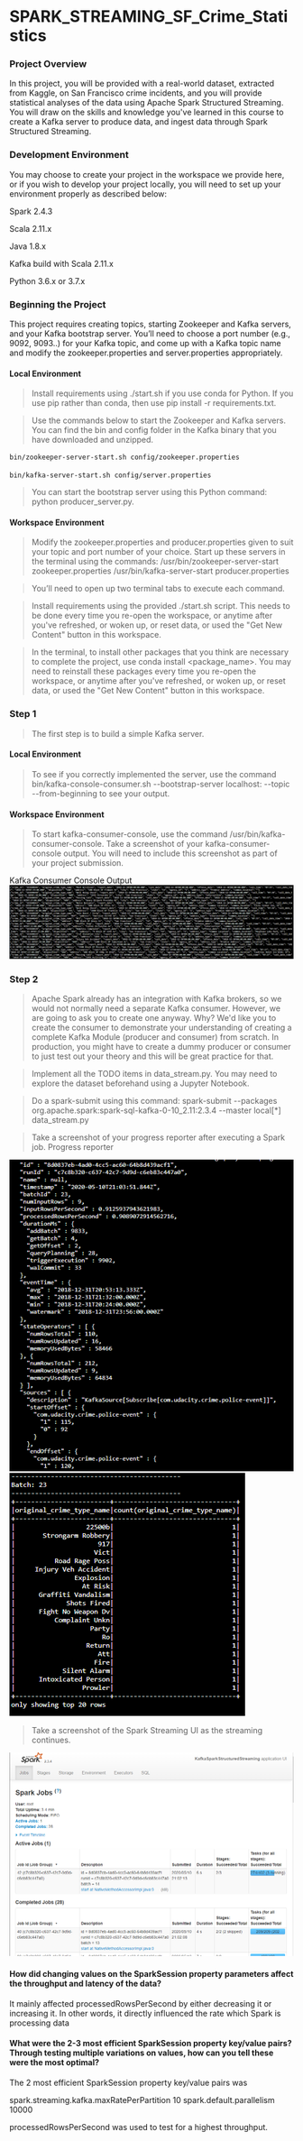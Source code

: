 # SPARK_STREAMING_SF_Crime_Statistics

### Project Overview
In this project, you will be provided with a real-world dataset, extracted from Kaggle, on San Francisco crime incidents, and you will provide statistical analyses of the data using Apache Spark Structured Streaming. You will draw on the skills and knowledge you've learned in this course to create a Kafka server to produce data, and ingest data through Spark Structured Streaming.

### Development Environment
You may choose to create your project in the workspace we provide here, or if you wish to develop your project locally, you will need to set up your environment properly as described below:

Spark 2.4.3

Scala 2.11.x

Java 1.8.x

Kafka build with Scala 2.11.x

Python 3.6.x or 3.7.x

### Beginning the Project
This project requires creating topics, starting Zookeeper and Kafka servers, and your Kafka bootstrap server. You’ll need to choose a port number (e.g., 9092, 9093..) for your Kafka topic, and come up with a Kafka topic name and modify the zookeeper.properties and server.properties appropriately.

#### Local Environment
> Install requirements using ./start.sh if you use conda for Python. If you use pip rather than conda, then use pip install -r requirements.txt.

> Use the commands below to start the Zookeeper and Kafka servers. You can find the bin and config folder in the Kafka binary that you have downloaded and unzipped.

```
bin/zookeeper-server-start.sh config/zookeeper.properties

bin/kafka-server-start.sh config/server.properties
```

> You can start the bootstrap server using this Python command: python producer_server.py.

#### Workspace Environment

> Modify the zookeeper.properties and producer.properties given to suit your topic and port number of your choice. Start up these servers in the terminal using the commands:
/usr/bin/zookeeper-server-start zookeeper.properties
/usr/bin/kafka-server-start producer.properties

> You’ll need to open up two terminal tabs to execute each command.

> Install requirements using the provided ./start.sh script. This needs to be done every time you re-open the workspace, or anytime after you've refreshed, or woken up, or reset data, or used the "Get New Content" button in this workspace.

> In the terminal, to install other packages that you think are necessary to complete the project, use conda install <package_name>. You may need to reinstall these packages every time you re-open the workspace, or anytime after you've refreshed, or woken up, or reset data, or used the "Get New Content" button in this workspace.


### Step 1
> The first step is to build a simple Kafka server.

#### Local Environment
> To see if you correctly implemented the server, use the command bin/kafka-console-consumer.sh --bootstrap-server localhost:<your-port-number> --topic <your-topic-name> --from-beginning to see your output.

#### Workspace Environment
> To start kafka-consumer-console, use the command /usr/bin/kafka-consumer-console.
Take a screenshot of your kafka-consumer-console output. You will need to include this screenshot as part of your project submission.



Kafka Consumer Console Output
<img src='1.PNG'/>

### Step 2
> Apache Spark already has an integration with Kafka brokers, so we would not normally need a separate Kafka consumer. However, we are going to ask you to create one anyway. Why? We'd like you to create the consumer to demonstrate your understanding of creating a complete Kafka Module (producer and consumer) from scratch. In production, you might have to create a dummy producer or consumer to just test out your theory and this will be great practice for that.

> Implement all the TODO items in data_stream.py. You may need to explore the dataset beforehand using a Jupyter Notebook.

> Do a spark-submit using this command: 
spark-submit --packages org.apache.spark:spark-sql-kafka-0-10_2.11:2.3.4 --master local[*] data_stream.py

> Take a screenshot of your progress reporter after executing a Spark job. 
Progress reporter 
<img src='2.1.PNG'/>
<img src='2.2.PNG'/>

> Take a screenshot of the Spark Streaming UI as the streaming continues. 
<img src='3.PNG'/>


#### How did changing values on the SparkSession property parameters affect the throughput and latency of the data?
It mainly affected processedRowsPerSecond by either decreasing it or increasing it. In other words, it directly influenced the 
rate which Spark is processing data


#### What were the 2-3 most efficient SparkSession property key/value pairs? Through testing multiple variations on values, how can you tell these were the most optimal?

The 2 most efficient SparkSession property key/value pairs was

spark.streaming.kafka.maxRatePerPartition   10
spark.default.parallelism                   10000

processedRowsPerSecond  was used to test for a highest throughput.

